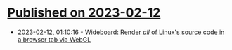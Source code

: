 # [Published on 2023-02-12](index.md)

* [2023-02-12, 01:10:16](https://news.ycombinator.com/item?id=34758336) - [Wideboard: Render _all_ of Linux's source code in a browser tab via WebGL](https://github.com/aappleby/Wideboard)
